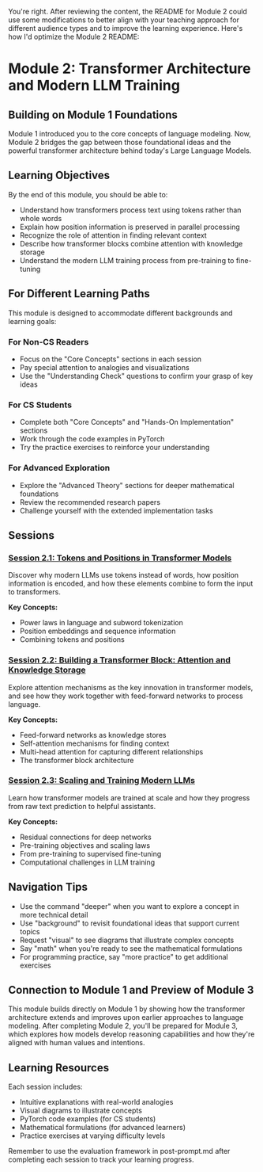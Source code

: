 You're right. After reviewing the content, the README for Module 2 could use some modifications to better align with your teaching approach for different audience types and to improve the learning experience. Here's how I'd optimize the Module 2 README:

# Module 2: Transformer Architecture and Modern LLM Training

## Building on Module 1 Foundations

Module 1 introduced you to the core concepts of language modeling. Now, Module 2 bridges the gap between those foundational ideas and the powerful transformer architecture behind today's Large Language Models.

## Learning Objectives

By the end of this module, you should be able to:
- Understand how transformers process text using tokens rather than whole words
- Explain how position information is preserved in parallel processing
- Recognize the role of attention in finding relevant context
- Describe how transformer blocks combine attention with knowledge storage
- Understand the modern LLM training process from pre-training to fine-tuning

## For Different Learning Paths

This module is designed to accommodate different backgrounds and learning goals:

### For Non-CS Readers
- Focus on the "Core Concepts" sections in each session
- Pay special attention to analogies and visualizations
- Use the "Understanding Check" questions to confirm your grasp of key ideas

### For CS Students
- Complete both "Core Concepts" and "Hands-On Implementation" sections
- Work through the code examples in PyTorch
- Try the practice exercises to reinforce your understanding

### For Advanced Exploration
- Explore the "Advanced Theory" sections for deeper mathematical foundations
- Review the recommended research papers
- Challenge yourself with the extended implementation tasks

## Sessions

### [Session 2.1: Tokens and Positions in Transformer Models](./s2.1-prompt.md)
Discover why modern LLMs use tokens instead of words, how position information is encoded, and how these elements combine to form the input to transformers.

**Key Concepts:**
- Power laws in language and subword tokenization
- Position embeddings and sequence information
- Combining tokens and positions

### [Session 2.2: Building a Transformer Block: Attention and Knowledge Storage](./s2.2-prompt.md)
Explore attention mechanisms as the key innovation in transformer models, and see how they work together with feed-forward networks to process language.

**Key Concepts:**
- Feed-forward networks as knowledge stores
- Self-attention mechanisms for finding context
- Multi-head attention for capturing different relationships
- The transformer block architecture

### [Session 2.3: Scaling and Training Modern LLMs](./s2.3-prompt.md)
Learn how transformer models are trained at scale and how they progress from raw text prediction to helpful assistants.

**Key Concepts:**
- Residual connections for deep networks
- Pre-training objectives and scaling laws
- From pre-training to supervised fine-tuning
- Computational challenges in LLM training

## Navigation Tips

- Use the command "deeper" when you want to explore a concept in more technical detail
- Use "background" to revisit foundational ideas that support current topics
- Request "visual" to see diagrams that illustrate complex concepts
- Say "math" when you're ready to see the mathematical formulations
- For programming practice, say "more practice" to get additional exercises

## Connection to Module 1 and Preview of Module 3

This module builds directly on Module 1 by showing how the transformer architecture extends and improves upon earlier approaches to language modeling. After completing Module 2, you'll be prepared for Module 3, which explores how models develop reasoning capabilities and how they're aligned with human values and intentions.

## Learning Resources

Each session includes:
- Intuitive explanations with real-world analogies
- Visual diagrams to illustrate concepts
- PyTorch code examples (for CS students)
- Mathematical formulations (for advanced learners)
- Practice exercises at varying difficulty levels

Remember to use the evaluation framework in post-prompt.md after completing each session to track your learning progress.
